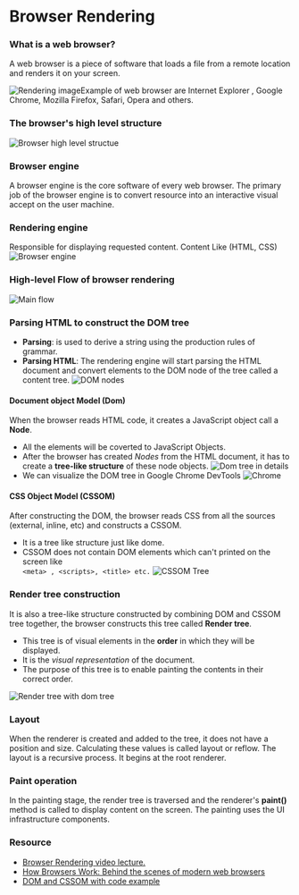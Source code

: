 # Browser Rendering
### What is a web browser?
A web browser is a piece of software that loads a file from a remote location and renders it on your screen.

![Rendering image ](https://miro.medium.com/max/4848/1*uY2K9BXnJ-uP4X9vAPvfDg.png)Example of web browser are Internet Explorer , Google Chrome, Mozilla Firefox, Safari, Opera and others.
### The browser's high level structure 
![Browser high level structue](https://www.html5rocks.com/en/tutorials/internals/howbrowserswork/layers.png)

### Browser engine
A browser engine is the core software of every web browser. The primary job of the browser engine is to convert resource into an interactive visual accept on the user machine.

###  Rendering engine 
Responsible for displaying requested content. Content Like (HTML, CSS) 
![Browser engine](https://sreejithav.files.wordpress.com/2013/05/bengines.png)


### High-level Flow of browser rendering
![Main flow](https://www.html5rocks.com/en/tutorials/internals/howbrowserswork/flow.png)


###  Parsing HTML to construct the DOM tree
* __Parsing__: is used to derive a string using the production rules of grammar.
* __Parsing HTML__:  The rendering engine will start parsing the HTML document and convert elements to the DOM node of the tree called a content tree.
![DOM nodes](https://www.html5rocks.com/en/tutorials/internals/howbrowserswork/image015.png)

#### Document object Model (Dom)
When the browser reads HTML code, it creates a JavaScript object call a __Node__.
* All the elements will be coverted to JavaScript Objects.
* After the browser has created _Nodes_ from the HTML document, it has to create a __tree-like structure__ of these node objects.
![Dom tree in details](https://miro.medium.com/max/1040/1*YSA8lCfCVPn3d6GWAVokrA.png)
* We can visualize the DOM tree in Google Chrome DevTools
![Chrome](https://miro.medium.com/max/700/1*Uo2wfq060OMSLyTTCm2zFw.png)


#### CSS Object Model (CSSOM)
After constructing the DOM, the browser reads CSS from all the sources (external, inline, etc) and constructs a CSSOM.
 * It is a tree like structure just like dome.
 * CSSOM does not contain DOM elements which can't printed on the screen like  
 ``` <meta> , <scripts>, <title> etc. ```
 ![CSSOM Tree](https://miro.medium.com/max/357/1*DJg1yRx-AzkZposWbJKcaA.png)
### Render tree construction

It is also a tree-like structure constructed by combining DOM and CSSOM tree together, the browser constructs this tree called  __Render tree__.
* This tree is of visual elements in the __order__ in which they will be displayed.
* It is the _visual representation_ of the document.
* The purpose of this tree is to enable painting the contents in their correct order.
 
![Render tree with dom tree](https://miro.medium.com/max/7602/1*8HnhiojSoPaJAWkruPhDwA.png)
### Layout 
When the renderer is created and added to the tree, it does not have a position and size. Calculating these values is called layout or reflow. The layout is a recursive process. It begins at the root renderer.

### Paint operation 
In the painting stage, the render tree is traversed and the renderer's __paint()__ method is called to display content on the screen. The painting uses the UI infrastructure components.
### Resource
* [Browser Rendering video lecture.](https://www.youtube.com/watch?v=SmE4OwHztCc&t=1477s)
* [How Browsers Work: Behind the scenes of modern web browsers](https://www.html5rocks.com/en/tutorials/internals/howbrowserswork/#Introduction)
* [DOM and CSSOM with code example](https://medium.com/jspoint/how-the-browser-renders-a-web-page-dom-cssom-and-rendering-df10531c9969)

